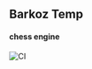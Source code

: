 ## Barkoz Temp
#### chess engine

![CI](https://github.com/bartlomiejkozka/Barkoz-Tempo/actions/workflows/ci.yml/badge.svg)
